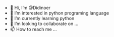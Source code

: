 - 👋 Hi, I’m @Didinoer
- 👀 I’m interested in python programing language
- 🌱 I’m currently learning  python 
- 💞️ I’m looking to collaborate on ...
- 📫 How to reach me ...

<!---
Didinoer/Didinoer is a ✨ special ✨ repository because its `README.md` (this file) appears on your GitHub profile.
You can click the Preview link to take a look at your changes.
--->
